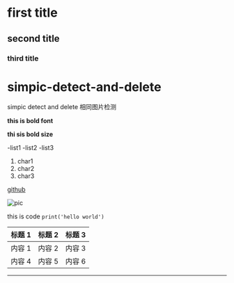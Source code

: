 
# first title
## second title
### third title
# simpic-detect-and-delete
simpic detect and delete
相同图片检测

**this is bold font**


__thi sis bold size__




-list1
-list2
-list3





1. char1
2. char2
3. char3

[github](http://github.com)



![pic](http://github.com)





this is code `print('hello world') `


| 标题 1 | 标题 2 | 标题 3 |
| ------ | ------ | ------ |
| 内容 1 | 内容 2 | 内容 3 |
| 内容 4 | 内容 5 | 内容 6 |



---
